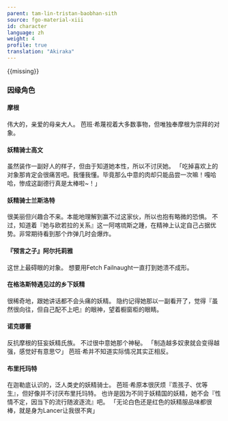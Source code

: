 ```yaml
---
parent: tam-lin-tristan-baobhan-sith
source: fgo-material-xiii
id: character
language: zh
weight: 4
profile: true
translation: "Akiraka"
---
```


{{missing}}

### 因缘角色

#### 摩根

伟大的，亲爱的母亲大人。
芭班·希蔑视着大多数事物，但唯独奉摩根为崇拜的对象。

#### 妖精骑士高文

虽然装作一副好人的样子，但由于知道她本性，所以不讨厌她。
「吃掉喜欢上的对象那肯定会很痛苦吧。我懂我懂。毕竟那么中意的肉却只能品尝一次嘛！嘎哈哈，惨成这副德行真是太棒啦~！」

#### 妖精骑士兰斯洛特

很美丽但兴趣合不来。本能地理解到赢不过这家伙，所以也抱有略微的恐惧。
不过，知道着『她与欧若拉的关系』这一阿喀琉斯之踵，在精神上认定自己占据优势。非常期待看到那个炸弹几时会爆炸。

#### 『预言之子』阿尔托莉雅

这世上最碍眼的对象。
想要用Fetch Failnaught一直打到她溃不成形。

#### 在格洛斯特遇见过的乡下妖精

很稀奇地，跟她讲话都不会头痛的妖精。
隐约记得她那以一副看开了，觉得『虽然很向往，但自己配不上吧』的眼神，望着橱窗柜的眼睛。

#### 诺克娜蕾

反抗摩根的狂妄妖精氏族。
不过很中意她那个神秘。
「制造越多奴隶就会变得越强，感觉好有意思♡」
芭班·希并不知道实际情况其实正相反。

#### 布里托玛特

在迦勒底认识的，泛人类史的妖精骑士。
芭班·希原本很厌烦『乖孩子、优等生』，但好像并不讨厌布里托玛特。
也许是因为不同于妖精国的妖精，她不会『性情不定，因当下的流行随波逐流』吧。
「无论白色还是红色的妖精服品味都很棒，就是身为Lancer让我很不爽」
